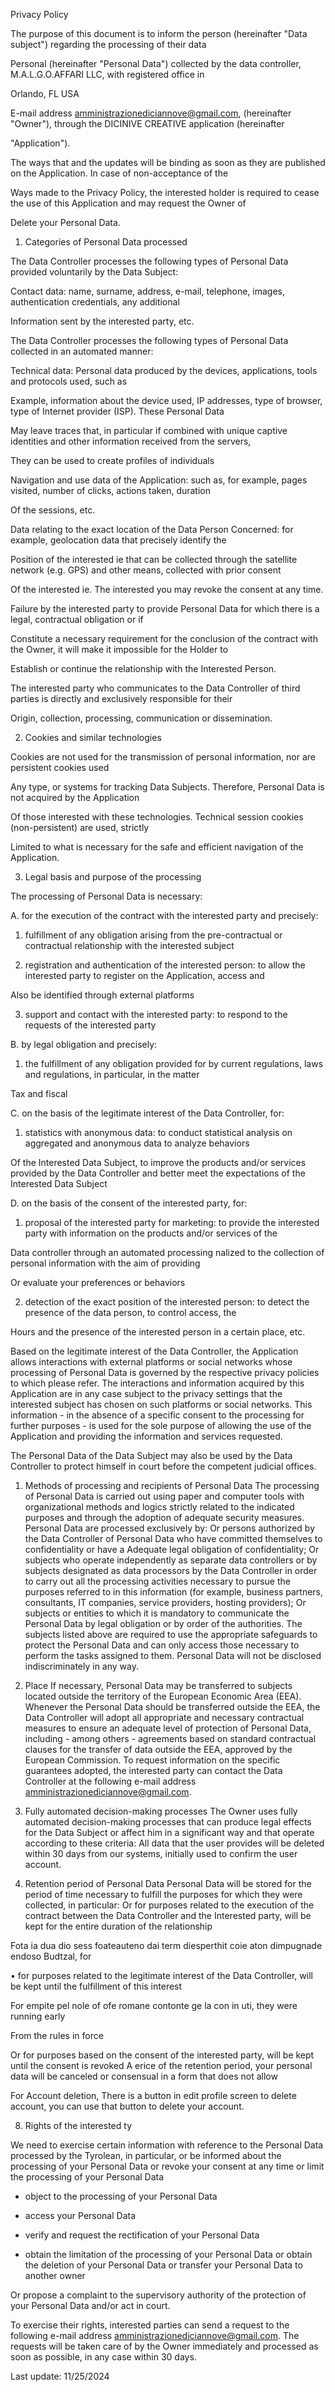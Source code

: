Privacy Policy

The purpose of this document is to inform the person (hereinafter "Data subject") regarding the processing of their data

Personal (hereinafter "Personal Data") collected by the data controller, M.A.L.G.O.AFFARI LLC, with registered office in

Orlando, FL USA

E-mail address amministrazionediciannove@gmail.com, (hereinafter "Owner"), through the DICINIVE CREATIVE application (hereinafter

"Application").

The ways that and the updates will be binding as soon as they are published on the Application. In case of non-acceptance of the

Ways made to the Privacy Policy, the interested holder is required to cease the use of this Application and may request the Owner of

Delete your Personal Data.

1. Categories of Personal Data processed

The Data Controller processes the following types of Personal Data provided voluntarily by the Data Subject:

Contact data: name, surname, address, e-mail, telephone, images, authentication credentials, any additional

Information sent by the interested party, etc.

The Data Controller processes the following types of Personal Data collected in an automated manner:

Technical data: Personal data produced by the devices, applications, tools and protocols used, such as

Example, information about the device used, IP addresses, type of browser, type of Internet provider (ISP). These Personal Data

May leave traces that, in particular if combined with unique captive identities and other information received from the servers,

They can be used to create profiles of individuals

Navigation and use data of the Application: such as, for example, pages visited, number of clicks, actions taken, duration

Of the sessions, etc.

Data relating to the exact location of the Data Person Concerned: for example, geolocation data that precisely identify the

Position of the interested ie that can be collected through the satellite network (e.g. GPS) and other means, collected with prior consent

Of the interested ie. The interested you may revoke the consent at any time.

Failure by the interested party to provide Personal Data for which there is a legal, contractual obligation or if

Constitute a necessary requirement for the conclusion of the contract with the Owner, it will make it impossible for the Holder to

Establish or continue the relationship with the Interested Person.

The interested party who communicates to the Data Controller of third parties is directly and exclusively responsible for their

Origin, collection, processing, communication or dissemination.

2. Cookies and similar technologies

Cookies are not used for the transmission of personal information, nor are persistent cookies used

Any type, or systems for tracking Data Subjects. Therefore, Personal Data is not acquired by the Application

Of those interested with these technologies. Technical session cookies (non-persistent) are used, strictly

Limited to what is necessary for the safe and efficient navigation of the Application.

3. Legal basis and purpose of the processing

The processing of Personal Data is necessary:

A. for the execution of the contract with the interested party and precisely:

1. fulfillment of any obligation arising from the pre-contractual or contractual relationship with the interested subject

2. registration and authentication of the interested person: to allow the interested party to register on the Application, access and

Also be identified through external platforms

3. support and contact with the interested party: to respond to the requests of the interested party

B. by legal obligation and precisely:

1. the fulfillment of any obligation provided for by current regulations, laws and regulations, in particular, in the matter

Tax and fiscal

C. on the basis of the legitimate interest of the Data Controller, for:

1. statistics with anonymous data: to conduct statistical analysis on aggregated and anonymous data to analyze behaviors

Of the Interested Data Subject, to improve the products and/or services provided by the Data Controller and better meet the expectations of the Interested Data Subject

D. on the basis of the consent of the interested party, for:

1. proposal of the interested party for marketing: to provide the interested party with information on the products and/or services of the

Data controller through an automated processing nalized to the collection of personal information with the aim of providing

Or evaluate your preferences or behaviors

2. detection of the exact position of the interested person: to detect the presence of the data person, to control access, the

Hours and the presence of the interested person in a certain place, etc.

Based on the legitimate interest of the Data Controller, the Application allows interactions with external platforms or social networks whose processing of Personal Data is governed by the respective privacy policies to which please refer. The interactions and information acquired by this Application are in any case subject to the privacy settings that the interested subject has chosen on such platforms or social networks. This information - in the absence of a specific consent to the processing for further purposes - is used for the sole purpose of allowing the use of the Application and providing the information and services requested.

The Personal Data of the Data Subject may also be used by the Data Controller to protect himself in court before the competent judicial offices.

1. Methods of processing and recipients of Personal Data The processing of Personal Data is carried out using paper and computer tools with organizational methods and logics strictly related to the indicated purposes and through the adoption of adequate security measures. Personal Data are processed exclusively by: Or persons authorized by the Data Controller of Personal Data who have committed themselves to confidentiality or have a Adequate legal obligation of confidentiality; Or subjects who operate independently as separate data controllers or by subjects designated as data processors by the Data Controller in order to carry out all the processing activities necessary to pursue the purposes referred to in this information (for example, business partners, consultants, IT companies, service providers, hosting providers); Or subjects or entities to which it is mandatory to communicate the Personal Data by legal obligation or by order of the authorities. The subjects listed above are required to use the appropriate safeguards to protect the Personal Data and can only access those necessary to perform the tasks assigned to them. Personal Data will not be disclosed indiscriminately in any way.

2. Place If necessary, Personal Data may be transferred to subjects located outside the territory of the European Economic Area (EEA). Whenever the Personal Data should be transferred outside the EEA, the Data Controller will adopt all appropriate and necessary contractual measures to ensure an adequate level of protection of Personal Data, including - among others - agreements based on standard contractual clauses for the transfer of data outside the EEA, approved by the European Commission. To request information on the specific guarantees adopted, the interested party can contact the Data Controller at the following e-mail address amministrazionediciannove@gmail.com.

3. Fully automated decision-making processes The Owner uses fully automated decision-making processes that can produce legal effects for the Data Subject or affect him in a significant way and that operate according to these criteria: All data that the user provides will be deleted within 30 days from our systems, initially used to confirm the user account.

4. Retention period of Personal Data Personal Data will be stored for the period of time necessary to fulfill the purposes for which they were collected, in particular: Or for purposes related to the execution of the contract between the Data Controller and the Interested party, will be kept for the entire duration of the relationship

Fota ia dua dio sess foateauteno dai term diesperthit coie aton dimpugnade endoso Budtzal, for

• for purposes related to the legitimate interest of the Data Controller, will be kept until the fulfillment of this interest

For empite pel nole of ofe romane contonte ge la con in uti, they were running early

From the rules in force

Or for purposes based on the consent of the interested party, will be kept until the consent is revoked A erice of the retention period, your personal data will be canceled or consensual in a form that does not allow

For Account deletion, There is a button in edit profile screen to delete account, you can use that button to delete your account.

8. Rights of the interested ty

We need to exercise certain information with reference to the Personal Data processed by the Tyrolean, in particular, or be informed about the processing of your Personal Data or revoke your consent at any time or limit the processing of your Personal Data

* object to the processing of your Personal Data

* access your Personal Data

* verify and request the rectification of your Personal Data

* obtain the limitation of the processing of your Personal Data or obtain the deletion of your Personal Data or transfer your Personal Data to another owner

Or propose a complaint to the supervisory authority of the protection of your Personal Data and/or act in court.

To exercise their rights, interested parties can send a request to the following e-mail address amministrazionediciannove@gmail.com. The requests will be taken care of by the Owner immediately and processed as soon as possible, in any case within 30 days.

Last update: 11/25/2024
